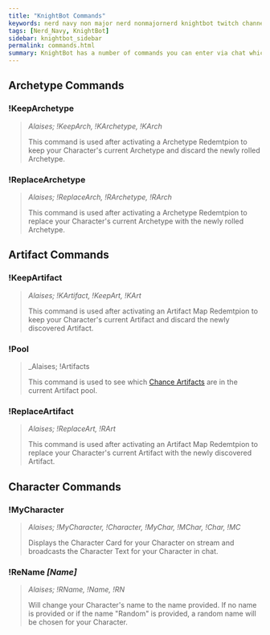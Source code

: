```yaml
---
title: "KnightBot Commands"
keywords: nerd navy non major nerd nonmajornerd knightbot twitch channel bot chat
tags: [Nerd_Navy, KnightBot]
sidebar: knightbot_sidebar
permalink: commands.html
summary: KnightBot has a number of commands you can enter via chat which follow the syntax '!Command [Parameters]'. Commands are not case sensetive and do not cost channel points to use.
---
```


## Archetype Commands

### !KeepArchetype
> _Alaises; !KeepArch, !KArchetype, !KArch_
> 
> This command is used after activating a Archetype Redemtpion to keep your Character's current Archetype and discard the newly rolled Archetype. 

### !ReplaceArchetype
> _Alaises; !ReplaceArch, !RArchetype, !RArch_
> 
> This command is used after activating a Archetype Redemtpion to replace your Character's current Archetype with the newly rolled Archetype. 

## Artifact Commands

### !KeepArtifact
> _Alaises; !KArtifact, !KeepArt, !KArt_
>
> This command is used after activating an Artifact Map Redemtpion to keep your Character's current Artifact and discard the newly discovered Artifact. 

### !Pool
> _Alaises; !Artifacts
>
> This command is used to see which [Chance Artifacts](/artifacts.html#chance-artifacts) are in the current Artifact pool.

### !ReplaceArtifact
> _Alaises; !ReplaceArt, !RArt_
>
> This command is used after activating an Artifact Map Redemtpion to replace your Character's current Artifact with the newly discovered Artifact. 

## Character Commands

### !MyCharacter
> _Alaises; !MyCharacter, !Character, !MyChar, !MChar, !Char, !MC_
>
> Displays the Character Card for your Character on stream and broadcasts the Character Text for your Character in chat.

### !ReName _[Name]_
> _Alaises; !RName, !Name, !RN_
>
> Will change your Character's name to the name provided. If no name is provided or if the name "Random" is provided, a random name will be chosen for your Character.